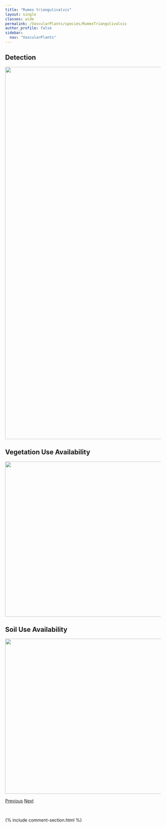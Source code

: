 ```yaml
---
title: "Rumex triangulivalvis"
layout: single
classes: wide
permalink: /VascularPlants/species/RumexTriangulivalvis
author_profile: false
sidebar:
  nav: "VascularPlants"
---
```


<h2>Detection</h2>

<a href="https://drive.google.com/uc?export=view&id=1_HvQBck2MC1_lvSdenh4UFtMUUXiy6AF">
<img src="https://drive.google.com/uc?export=view&id=1_HvQBck2MC1_lvSdenh4UFtMUUXiy6AF" height = "1200" width = "800">
</a>


<h2>Vegetation Use Availability</h2>

<a href="https://drive.google.com/uc?export=view&id=1XIZTLvMcV5_M83zKK5ejoc-aOCLH9pKi">
<img src="https://drive.google.com/uc?export=view&id=1XIZTLvMcV5_M83zKK5ejoc-aOCLH9pKi" height = "500" width = "1000">
</a>


<h2>Soil Use Availability</h2>

<a href="https://drive.google.com/uc?export=view&id=1dhrmAnhJqlfSxiwgNGzsc2JsOmv69vjg">
<img src="https://drive.google.com/uc?export=view&id=1dhrmAnhJqlfSxiwgNGzsc2JsOmv69vjg" height = "500" width = "1000">
</a>


<a href="/DevelopmentWebsite/VascularPlants/species/RumexStenophyllus" class="pagination--pager" title="Rumex stenophyllus">Previous</a> <a href="/DevelopmentWebsite/VascularPlants/species/RumexVenosus" class="pagination--pager" title="Rumex venosus">Next</a>

<p>&nbsp;</p>

{% include comment-section.html %}
